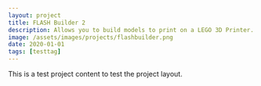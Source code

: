 ```yaml
---
layout: project
title: FLASH Builder 2
description: Allows you to build models to print on a LEGO 3D Printer. This was made after winning the 2018 Technocamps Live Challenge.
image: /assets/images/projects/flashbuilder.png
date: 2020-01-01
tags: [testtag]
---
```


This is a test project content to test the project layout.